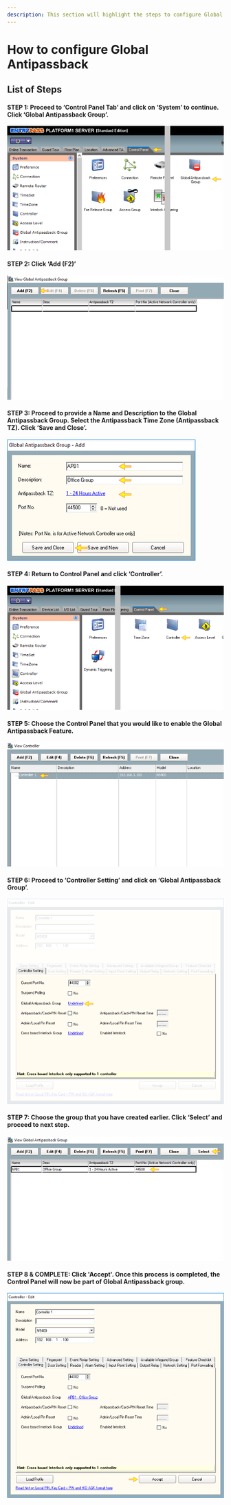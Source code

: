 ```yaml
---
description: This section will highlight the steps to configure Global Antipassback
---
```


# How to configure Global Antipassback

## List of Steps

#### STEP 1: Proceed to ‘Control Panel Tab’ and click on ‘System’ to continue. Click ‘Global Antipassback Group’.

![](../.gitbook/assets/untitled1%20%284%29.png)



#### STEP 2: Click ‘Add \(F2\)’

![](../.gitbook/assets/untitled2.png)



#### STEP 3: Proceed to provide a Name and Description to the Global Antipassback Group. Select the Antipassback Time Zone \(Antipassback TZ\). Click ‘Save and Close’.

![](../.gitbook/assets/untitled3%20%284%29.png)



#### STEP 4: Return to Control Panel and click ‘Controller’. 

![](../.gitbook/assets/untitled4.png)



#### STEP 5: Choose the Control Panel that you would like to enable the Global Antipassback Feature.

![](../.gitbook/assets/untitled5%20%281%29.png)



#### STEP 6: Proceed to ‘Controller Setting’ and click on ‘Global Antipassback Group’. 

![](../.gitbook/assets/untitled6%20%284%29.png)



#### STEP 7: Choose the group that you have created earlier. Click ‘Select’ and proceed to next step.

![](../.gitbook/assets/untitled7%20%283%29.png)



#### STEP 8 & COMPLETE: Click 'Accept'. Once this process is completed, the Control Panel will now be part of Global Antipassback group.

![](../.gitbook/assets/untitled8%20%281%29.png)



